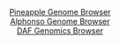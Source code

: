<div id="Pineapple_Genome_Browser" align="center">
  <a href="https://igv.org/app/?sessionURL=blob:zZJdb5swGEb_i6VWm0TAhoYUpGjKUvqxkGXNx1KlqpADhrgF27ENSRPlv8.tNu1mlZqLTZO4MK8Mfp7jswcNkYpyBkLg2qhtIwQsoFZ8M8GVKMlXXBEFwhyXilhAkpxIwlICwj3IsdJ4No7NlyuthQodh2rRqjAruK08G1d4xxneKDvlldPnZYmXXGLNpXI.S9xwhxZNa0OWWAjbnO3ZbSfDGju4FCvOFHcEYUWyMf9Lfo2SgjBekaSqS01fAyQmj8mY2Tn.1JtPemlKlBqQ55us2xvc9L570Wxx5fcXs9H1fObPTye0YFjXknSf8luZXegVjsdR3i_aVEp24l4.Xgt_qk68i9NoK6gkqos66NzzEfRe0FCWke3_1No89MjmI1KRIh7dDv2mGsamc6dYB5XY7KYiGr7R_GCBkqe1cQGkK9kJEbQ86Ftt12.9LNG5BWFg.EhOQXj_YAEtcfpktt_vgX4WxhigyLp.lccCXGZEgrAVQNhBQeC2zzpnMAjQwdqDWpZ_D.7lbBx0oNtzXT_JaamNzlmimFA2Zsxu0twudkfSjO9wAOvt3WAS1K4bTRsDdDpdkBeZYsb_yNM1DMzxr5doyr4n1T9x7z1BbL08VriIrNerPL5Z7u7I2L369igGs0KM5uhL9Cae49DkXFZYm_1mYl5_GtdgSTHTZtBQRZe0pPp5bijyDQiR6xlxQcpLbkwEslh.gBa0UBt._C2od3g4_AA-">Pineapple Genome Browser</a>
</div>
<div id="Alphonso_Genome_Browser" align="center">
  <a href="https://igv.org/app/?sessionURL=blob:zZJdb5swGEb_i6VWm0QAQ4GCVE1JmqRVP5K0ZbSpKmTAEK_GprYDTaP893nRpt2sUnOxaRIX5pXBz3N8NqDFQhLOQAQcE3omhMAAcsm7W1Q3FF.jGksQlYhKbACBSywwyzGINqBEUqH45lJ_uVSqkZFlEdX0asQqbkrXRDV64wx10sx5bQ05pSjjAikupDUQqOUWqdpehzPUNKY.2zU9q0AKWYg2S84ktxrMqrTT_0t_jdIKM17jtF5RRXYBUp1HZyzMEn3pJ7f9PMdSXuD1eXHSvzjvf3VH8WLiDxfx9CyJ_eTwllQMqZXAJ4Nxcnc1fHaDurmi8eXdfDa4o5MDZ2CLrDtwTw9Hrw0RWJ7AAB67PoS.p9EQVuDX_6m1fsiezd.w13n399dZ1iX3HdKVg7OJWj1M8cU6f6f51gCU5yvtAsiXIoigbbi2b3iO3_uxhMeGbYeaj.AERI9PBlAC5c96..MGqHWjjQESv6x28hiAiwILEPVC2w5gGDreUXBkhyHcGhuwEvTvwR3HN2FgO33H8dOSUKV1LlLJGmkixsw2L83qbU.aXHB4mcNT.e30fFSM8ng8qbJwmRwfOOPRH2n6moA.fHeFuupHMv0T8z4SxFTZvrrNHW8ynB45g9HcXazrRTvrDwdBMtN8Hh7eBbQfnJKLGim9X0_060_jWiQIYkoPWiJJRihR60Rz5B2IoONqcUHOKdcmAlFln2zDNqBnf_4tqLt92n4H">Alphonso Genome Browser</a>
</div>


<div id="DAF_Genomics_Browser" align="center">
  <a href="https://igv.org/app/?sessionURL=blob:tZFra9swFIb_i2D9ZDuW7dixIQz3uq6h65q52VpKOLWPL8SyHF2WZiH_vcLtGOzCGHQgCYlzeV.dZ0e.opAN70hCPIeOHUqJRWTNN3NgfYuXwFCSpIRWokUEliiwy5EkO1KCVJBdz0xlrVQvk9GogNKusOOsyaUjfQd6W3KtajSptucAg2.8g410cs5MsoIRtH3NO8lHkOcope2Oeuyq5QbM8T22HFrikulWNYPq0pgwxgqnBOO26Qp8_IuR_6BsVvM2XczTof4Ct.fFNL04T2_8k.z2LDy6zT68W2Th4mDeVB0oLXCqQ7eln2bu4Tz9UvjvgZ3eaFyt2ys.eeMfH5w89o1AOaURnfghdf2Y7C3S8lwbBCSvBU1oYEXexPKCwH65.uPQzEDwhiR39xZRAvKVSb_bEbXtDSgica0HZhbhokBBEjt23YjGsTcOosCNY7q3dkSL9pVJnmbXceR6qeeFzgMwo1827TA.I_Rr8LUw_tTZ7H_FdEiPeRVfrT4efa50rXl_JrOHbTqr19nvMAWucf_Hb5VcMFAm9Px8gQKtUWPYqR9U_P39_gk-">DAF Genomics Browser</a>
</div>
